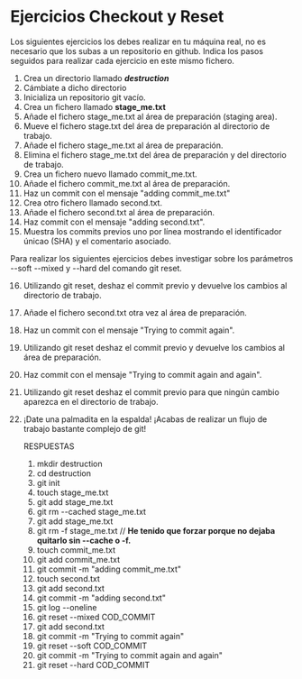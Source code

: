 # Ejercicios Checkout y Reset

Los siguientes ejercicios los debes realizar en tu máquina real, no es necesario que los subas a un repositorio en github. Indica los pasos seguidos para realizar cada ejercicio en este mismo fichero.

1. Crea un directorio llamado _**destruction**_
2. Cámbiate a dicho directorio
3. Inicializa un repositorio git vacío.
4. Crea un fichero llamado **stage_me.txt**
5. Añade el fichero stage_me.txt al área de preparación (staging area).
6. Mueve el fichero stage.txt del área de preparación al directorio de trabajo.
7. Añade el fichero stage_me.txt al área de preparación.
8. Elimina el fichero stage_me.txt del área de preparación y del directorio de trabajo.
9. Crea un fichero nuevo llamado commit_me.txt.
10. Añade el fichero commit_me.txt al área de preparación.
11. Haz un commit con el mensaje "adding commit_me.txt"
12. Crea otro fichero llamado second.txt.
13. Añade el fichero second.txt al área de preparación.
14. Haz commit con el mensaje "adding second.txt".
15. Muestra los commits previos uno por línea mostrando el identificador únicao (SHA) y el comentario asociado.

Para realizar los siguientes ejercicios debes investigar sobre los parámetros --soft --mixed y --hard del comando git reset.

16. Utilizando git reset, deshaz el commit previo y devuelve los cambios al directorio de trabajo.
17. Añade el fichero second.txt otra vez al área de preparación.
18. Haz un commit con el mensaje "Trying to commit again".
19. Utilizando git reset deshaz el commit previo y devuelve los cambios al área de preparación.
20. Haz commit con el mensaje "Trying to commit again and again".
21. Utilizando git reset deshaz el commit previo para que ningún cambio aparezca en el directorio de trabajo.
22. ¡Date una palmadita en la espalda! ¡Acabas de realizar un flujo de trabajo bastante complejo de git!
    
    RESPUESTAS
    
    1. mkdir destruction
    2. cd destruction
    3. git init
    4. touch stage_me.txt
    5. git add stage_me.txt
    6. git rm --cached stage_me.txt
    7. git add stage_me.txt
    8. git rm -f stage_me.txt  // **He tenido que forzar porque no dejaba quitarlo sin --cache o -f.**
    9. touch commit_me.txt
    10. git add commit_me.txt
    11. git commit -m "adding commit_me.txt"
    12. touch second.txt
    13. git add second.txt
    14. git commit -m "adding second.txt"
    15. git log --oneline
    16. git reset --mixed COD_COMMIT
    17. git add second.txt
    18. git commit -m "Trying to commit again"
    19. git reset --soft COD_COMMIT
    20. git commit -m "Trying to commit again and again"
    21. git reset --hard COD_COMMIT
